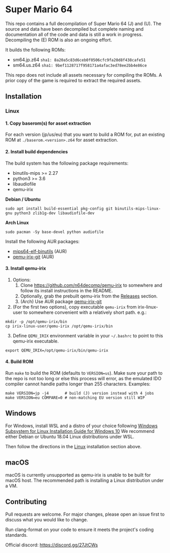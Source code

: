 # Super Mario 64

This repo contains a full decompilation of Super Mario 64 (J) and (U).
The source and data have been decompiled but complete naming and documentation
all of the code and data is still a work in progress. Decompiling the (E) ROM
is also an ongoing effort.

It builds the following ROMs:

* sm64.jp.z64 `sha1: 8a20a5c83d6ceb0f0506cfc9fa20d8f438cafe51`
* sm64.us.z64 `sha1: 9bef1128717f958171a4afac3ed78ee2bb4e86ce`

This repo does not include all assets necessary for compiling the ROMs.
A prior copy of the game is required to extract the required assets.

## Installation

### Linux

#### 1. Copy baserom(s) for asset extraction

For each version (jp/us/eu) that you want to build a ROM for, put an existing ROM at
`./baserom.<version>.z64` for asset extraction.

#### 2. Install build dependencies

The build system has the following package requirements:
 * binutils-mips >= 2.27
 * python3 >= 3.6
 * libaudiofile
 * qemu-irix

__Debian / Ubuntu__
```
sudo apt install build-essential pkg-config git binutils-mips-linux-gnu python3 zlib1g-dev libaudiofile-dev
```

__Arch Linux__
```
sudo pacman -Sy base-devel python audiofile
```
Install the following AUR packages:
* [mips64-elf-binutils](https://aur.archlinux.org/packages/mips64-elf-binutils) (AUR)
* [qemu-irix-git](https://aur.archlinux.org/packages/qemu-irix-git) (AUR)

#### 3. Install qemu-irix

1. Options:
   1. Clone https://github.com/n64decomp/qemu-irix to somewhere and follow its install instructions in the README.
   2. Optionally, grab the prebuilt qemu-irix from the [Releases](https://github.com/n64decomp/sm64/releases) section.
   3. (Arch) Use AUR package [qemu-irix-git](https://aur.archlinux.org/packages/qemu-irix-git)
2. (For the first two options), copy executable `qemu-irix` from irix-linux-user to
      somewhere convenient with a relatively short path. e.g.:
```
mkdir -p /opt/qemu-irix/bin
cp irix-linux-user/qemu-irix /opt/qemu-irix/bin
```

3. Define `QEMU_IRIX` environment variable in your `~/.bashrc` to point to this qemu-irix executable.
```
export QEMU_IRIX=/opt/qemu-irix/bin/qemu-irix
```

#### 4. Build ROM

Run `make` to build the ROM (defaults to `VERSION=us`). Make sure your path to the repo 
is not too long or else this process will error, as the emulated IDO compiler cannot 
handle paths longer than 255 characters.
Examples:
```
make VERSION=jp -j4       # build (J) version instead with 4 jobs
make VERSION=eu COMPARE=0 # non-matching EU version still WIP
```

## Windows

For Windows, install WSL and a distro of your choice following
[Windows Subsystem for Linux Installation Guide for Windows 10](https://docs.microsoft.com/en-us/windows/wsl/install-win10)
We recommend either Debian or Ubuntu 18.04 Linux distributions under WSL.

Then follow the directions in the [Linux](#linux) installation section above.

## macOS

macOS is currently unsupported as qemu-irix is unable to be built for macOS host.
The recommended path is installing a Linux distribution under a VM.

## Contributing

Pull requests are welcome. For major changes, please open an issue first to
discuss what you would like to change.

Run clang-format on your code to ensure it meets the project's coding standards.

Official discord: https://discord.gg/27JtCWs
